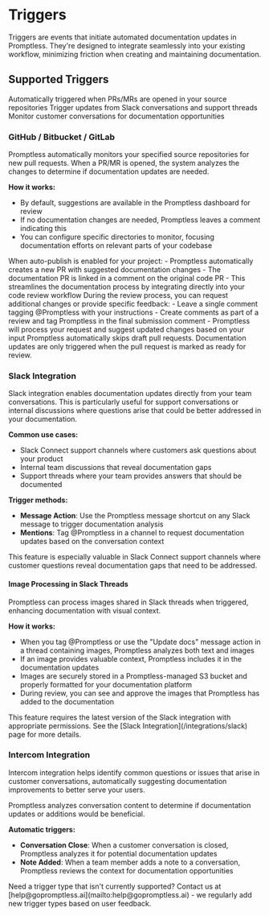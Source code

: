 # Triggers

Triggers are events that initiate automated documentation updates in Promptless. They're designed to integrate seamlessly into your existing workflow, minimizing friction when creating and maintaining documentation.

## Supported Triggers

<CardGroup cols={3}>
  <Card title="GitHub/Bitbucket/GitLab" icon="brands github">
    Automatically triggered when PRs/MRs are opened in your source repositories
  </Card>
  
  <Card title="Slack Integration" icon="brands slack">
    Trigger updates from Slack conversations and support threads
  </Card>
  
  <Card title="Intercom Integration" icon="message-circle">
    Monitor customer conversations for documentation opportunities
  </Card>
</CardGroup>

### GitHub / Bitbucket / GitLab

Promptless automatically monitors your specified source repositories for new pull requests. When a PR/MR is opened, the system analyzes the changes to determine if documentation updates are needed.

**How it works:**
- By default, suggestions are available in the Promptless dashboard for review
- If no documentation changes are needed, Promptless leaves a comment indicating this
- You can configure specific directories to monitor, focusing documentation efforts on relevant parts of your codebase

<AccordionGroup>
  <Accordion title="Auto-publish Mode">
    When auto-publish is enabled for your project:
    - Promptless automatically creates a new PR with suggested documentation changes
    - The documentation PR is linked in a comment on the original code PR
    - This streamlines the documentation process by integrating directly into your code review workflow
  </Accordion>

  <Accordion title="Follow-on Requests (GitHub-Only)">
    During the review process, you can request additional changes or provide specific feedback:
    - Leave a single comment tagging @Promptless with your instructions
    - Create comments as part of a review and tag Promptless in the final submission comment
    - Promptless will process your request and suggest updated changes based on your input
  </Accordion>
</AccordionGroup>

<Note>
Promptless automatically skips draft pull requests. Documentation updates are only triggered when the pull request is marked as ready for review.
</Note>

### Slack Integration

Slack integration enables documentation updates directly from your team conversations. This is particularly useful for support conversations or internal discussions where questions arise that could be better addressed in your documentation.

**Common use cases:**
- Slack Connect support channels where customers ask questions about your product
- Internal team discussions that reveal documentation gaps
- Support threads where your team provides answers that should be documented

**Trigger methods:**
- **Message Action**: Use the Promptless message shortcut on any Slack message to trigger documentation analysis
- **Mentions**: Tag @Promptless in a channel to request documentation updates based on the conversation context

<Tip>
This feature is especially valuable in Slack Connect support channels where customer questions reveal documentation gaps that need to be addressed.
</Tip>

#### Image Processing in Slack Threads

Promptless can process images shared in Slack threads when triggered, enhancing documentation with visual context.

**How it works:**
- When you tag @Promptless or use the "Update docs" message action in a thread containing images, Promptless analyzes both text and images
- If an image provides valuable context, Promptless includes it in the documentation updates
- Images are securely stored in a Promptless-managed S3 bucket and properly formatted for your documentation platform
- During review, you can see and approve the images that Promptless has added to the documentation

<Tip>
This feature requires the latest version of the Slack integration with appropriate permissions. See the [Slack Integration](/integrations/slack) page for more details.
</Tip>

### Intercom Integration

Intercom integration helps identify common questions or issues that arise in customer conversations, automatically suggesting documentation improvements to better serve your users.

Promptless analyzes conversation content to determine if documentation updates or additions would be beneficial.

**Automatic triggers:**
- **Conversation Close**: When a customer conversation is closed, Promptless analyzes it for potential documentation updates
- **Note Added**: When a team member adds a note to a conversation, Promptless reviews the context for documentation opportunities

<Note>
Need a trigger type that isn't currently supported? Contact us at [help@gopromptless.ai](mailto:help@gopromptless.ai) - we regularly add new trigger types based on user feedback.
</Note>